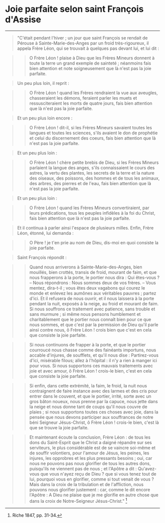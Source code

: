 # Joie parfaite selon saint François d'Assise

***

> "C'était pendant l'hiver ; un jour que saint François se rendait de Pérouse à Sainte-Marie-des-Anges par un froid très-rigoureux, il appela Frère Léon, qui se trouvait à quelques pas devant lui, et lui dit : 

>> O Frère Léon ! plaise à Dieu que les Frères Mineurs donnent à toute la terre un grand exemple de sainteté ; néanmoins fais bien attention et note soigneusement que là n'est pas la joie parfaite.

> Un peu plus loin, il reprit : 

>> O Frère Léon ! quand les Frères rendraient la vue aux aveugles, chasseraient les démons, feraient parler les muets et ressusciteraient les morts de quatre jours, fais bien attention que là n'est pas la joie parfaite.

> Et un peu plus loin encore : 

>> O Frère Léon ! dit-il, si les Frères Mineurs savaient toutes les langues et toutes les sciences, s'ils avaient le don de prophétie et celui du discernement des coeurs, fais bien attention que là n'est pas la joie parfaite.

> Et un peu plus loin : 

>> O Frère Léon ! chère petite brebis de Dieu, si les Frères Mineurs parlaient la langue des anges, s'ils connaissaient le cours des astres, la vertu des plantes, les secrets de la terre et la nature des oiseaux, des poissons, des hommes et de tous les animaux, des arbres, des pierres et de l'eau, fais bien attention que là n'est pas la joie parfaite.

> Et un peu  plus loin : 

>> O Frère Léon ! quand les Frères Mineurs convertiraient, par leurs prédications, tous les peuples infidèles à la foi du Christ, fais bien attention que là n'est pas la joie parfaite.

> Et il continua à parler ainsi l'espace de plusieurs milles. Enfin, Frère Léon, étonné, lui demanda : 

>> O Père ! je t'en prie au nom de Dieu, dis-moi en quoi consiste la joie parfaite.

> Saint François répondit : 

>> Quand nous arriverons à Sainte-Marie-des-Anges, bien mouillés, bien crottés, transis de froid, mourant de faim, et que nous frapperons à la porte, le portier nous dira : Qui êtes-vous ? – Nous répondrons : Nous sommes deux de vos frères. – Vous mentez, dira-t-il ; vous êtes deux vagabons qui courez le monde et enlevez les aumônes aux véritables pauvres ; partez d'ici. Et il refusera de nous ouvrir, et il nous laissera à la porte pendant la nuit, exposés à la neige, au froid et mourant de faim. Si nous souffrons ce traitement avec patience, sans trouble et sans murmure ; si même nous pensons humblement et charitablement que le portier nous connaît bien pour ce que nous sommes, et que c'est par la permission de Dieu qu'il parle ainsi contre nous, ô Frère Léon ! crois bien que c'est en cela que consiste la joie parfaite. 

>> Si nous continuons de frapper à la porte, et que le portier courroucé nous chasse comme des fainéants importuns, nous accable d'injures, de soufflets, et qu'il nous dise : Partirez-vous d'ici, misérable filous; allez à l'hôpital : il n'y a rien à manger ici pour vous. Si nous supportons ces mauvais traitements avec joie et avec amour, ô Frère Léon ! crois-le bien, c'est en cela que consiste la joie parfaite. 

>> Si enfin, dans cette extrémité, la faim, le froid, la nuit nous contraignent de faire instance avec des larmes et des cris pour entrer dans le couvent, et que le portier, irrité, sorte avec un gros bâton noueux, nous prenne par la capuce, nous jette dans la neige et nous donne tant de coups qu'il nous couvre de plaies ; si nous supportons toutes ces choses avec joie, dans la pensée que nous devons participer aux souffrances de notre béni Seigneur Jésus-Christ, ô Frère Léon ! crois-le bien, c'est là que se trouve la joie parfaite. 

>> Et maintenant écoute la conclusion, Frère Léon : de tous les dons du Saint-Esprit que le Christ a daigné répandre sur ses serviteurs, le plus considérable est de se vaincre soi-même et de souffir volontiers, pour l'amour de Jésus, les peines, les injures, les opprobres et les plus pressants besoins ; oui, car nous ne pouvons pas nous glorifier de tous les autres dons, puisqu'ils ne viennent pas de nous ; et l'Apôtre a dit : Qu'avez-vous que vous n'ayez reçu de Dieu ? que si vous tenez tout de lui, pourquoi vous en glorifier, comme si tout venait de vous ? Mais dans la croix de la tribulation et de l'affliction, nous pouvons nous glorifier justement : car, comme le dit encore l'Apôtre : A Dieu ne plaise que je me glorifie en autre chose que dans la croix de Notre-Seigneur Jésus-Christ." [^1]

[^1]: Riche 1847, pp. 31-34.
